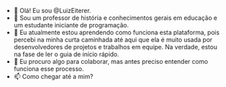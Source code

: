 - 👋 Olá! Eu sou @LuizEiterer.
- 👀 Sou um professor de história e conhecimentos gerais em educação e um estudante iniciante de programação.
- 🌱 Eu atualmente estou aprendendo como funciona esta plataforma, pois percebi na minha curta caminhada até aqui que ela é muito usada por desenvolvedores de projetos e trabalhos em equipe. Na verdade, estou na fase de ler o guia de início rápido. 
- 💞️ Eu procuro algo para colaborar, mas antes preciso entender como funciona esse processo.
- 📫 Como chegar até a mim? 

<!---
LuizEiterer/LuizEiterer is a ✨ special ✨ repository because its `README.md` (this file) appears on your GitHub profile.
You can click the Preview link to take a look at your changes.
--->
